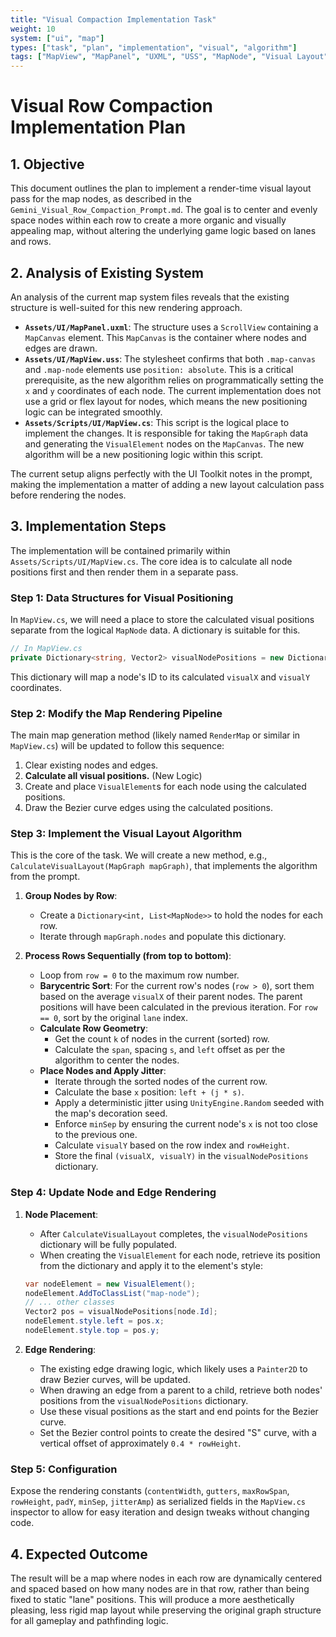 ```yaml
---
title: "Visual Compaction Implementation Task"
weight: 10
system: ["ui", "map"]
types: ["task", "plan", "implementation", "visual", "algorithm"]
tags: ["MapView", "MapPanel", "UXML", "USS", "MapNode", "Visual Layout", "Barycentric Sort", "Bezier Curve", "UI Toolkit"]
---
```


# Visual Row Compaction Implementation Plan

## 1. Objective

This document outlines the plan to implement a render-time visual layout pass for the map nodes, as described in the `Gemini_Visual_Row_Compaction_Prompt.md`. The goal is to center and evenly space nodes within each row to create a more organic and visually appealing map, without altering the underlying game logic based on lanes and rows.

## 2. Analysis of Existing System

An analysis of the current map system files reveals that the existing structure is well-suited for this new rendering approach.

*   **`Assets/UI/MapPanel.uxml`**: The structure uses a `ScrollView` containing a `MapCanvas` element. This `MapCanvas` is the container where nodes and edges are drawn.
*   **`Assets/UI/MapView.uss`**: The stylesheet confirms that both `.map-canvas` and `.map-node` elements use `position: absolute`. This is a critical prerequisite, as the new algorithm relies on programmatically setting the `x` and `y` coordinates of each node. The current implementation does not use a grid or flex layout for nodes, which means the new positioning logic can be integrated smoothly.
*   **`Assets/Scripts/UI/MapView.cs`**: This script is the logical place to implement the changes. It is responsible for taking the `MapGraph` data and generating the `VisualElement` nodes on the `MapCanvas`. The new algorithm will be a new positioning logic within this script.

The current setup aligns perfectly with the UI Toolkit notes in the prompt, making the implementation a matter of adding a new layout calculation pass before rendering the nodes.

## 3. Implementation Steps

The implementation will be contained primarily within `Assets/Scripts/UI/MapView.cs`. The core idea is to calculate all node positions first and then render them in a separate pass.

### Step 1: Data Structures for Visual Positioning

In `MapView.cs`, we will need a place to store the calculated visual positions separate from the logical `MapNode` data. A dictionary is suitable for this.

```csharp
// In MapView.cs
private Dictionary<string, Vector2> visualNodePositions = new Dictionary<string, Vector2>();
```

This dictionary will map a node's ID to its calculated `visualX` and `visualY` coordinates.

### Step 2: Modify the Map Rendering Pipeline

The main map generation method (likely named `RenderMap` or similar in `MapView.cs`) will be updated to follow this sequence:
1.  Clear existing nodes and edges.
2.  **Calculate all visual positions.** (New Logic)
3.  Create and place `VisualElement`s for each node using the calculated positions.
4.  Draw the Bezier curve edges using the calculated positions.

### Step 3: Implement the Visual Layout Algorithm

This is the core of the task. We will create a new method, e.g., `CalculateVisualLayout(MapGraph mapGraph)`, that implements the algorithm from the prompt.

1.  **Group Nodes by Row**:
    *   Create a `Dictionary<int, List<MapNode>>` to hold the nodes for each row.
    *   Iterate through `mapGraph.nodes` and populate this dictionary.

2.  **Process Rows Sequentially (from top to bottom)**:
    *   Loop from `row = 0` to the maximum row number.
    *   **Barycentric Sort**: For the current row's nodes (`row > 0`), sort them based on the average `visualX` of their parent nodes. The parent positions will have been calculated in the previous iteration. For `row == 0`, sort by the original `lane` index.
    *   **Calculate Row Geometry**:
        *   Get the count `k` of nodes in the current (sorted) row.
        *   Calculate the `span`, spacing `s`, and `left` offset as per the algorithm to center the nodes.
    *   **Place Nodes and Apply Jitter**:
        *   Iterate through the sorted nodes of the current row.
        *   Calculate the base `x` position: `left + (j * s)`.
        *   Apply a deterministic jitter using `UnityEngine.Random` seeded with the map's decoration seed.
        *   Enforce `minSep` by ensuring the current node's `x` is not too close to the previous one.
        *   Calculate `visualY` based on the row index and `rowHeight`.
        *   Store the final `(visualX, visualY)` in the `visualNodePositions` dictionary.

### Step 4: Update Node and Edge Rendering

1.  **Node Placement**:
    *   After `CalculateVisualLayout` completes, the `visualNodePositions` dictionary will be fully populated.
    *   When creating the `VisualElement` for each node, retrieve its position from the dictionary and apply it to the element's style:
      ```csharp
      var nodeElement = new VisualElement();
      nodeElement.AddToClassList("map-node");
      // ... other classes
      Vector2 pos = visualNodePositions[node.Id];
      nodeElement.style.left = pos.x;
      nodeElement.style.top = pos.y;
      ```

2.  **Edge Rendering**:
    *   The existing edge drawing logic, which likely uses a `Painter2D` to draw Bezier curves, will be updated.
    *   When drawing an edge from a parent to a child, retrieve both nodes' positions from the `visualNodePositions` dictionary.
    *   Use these visual positions as the start and end points for the Bezier curve.
    *   Set the Bezier control points to create the desired "S" curve, with a vertical offset of approximately `0.4 * rowHeight`.

### Step 5: Configuration

Expose the rendering constants (`contentWidth`, `gutters`, `maxRowSpan`, `rowHeight`, `padY`, `minSep`, `jitterAmp`) as serialized fields in the `MapView.cs` inspector to allow for easy iteration and design tweaks without changing code.

## 4. Expected Outcome

The result will be a map where nodes in each row are dynamically centered and spaced based on how many nodes are in that row, rather than being fixed to static "lane" positions. This will produce a more aesthetically pleasing, less rigid map layout while preserving the original graph structure for all gameplay and pathfinding logic.
